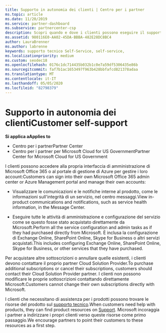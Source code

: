 ```yaml
---
title: Supporto in autonomia dei clienti | Centro per i partner
ms.topic: article
ms.date: 11/20/2019
ms.service: partner-dashboard
ms.subservice: partnercenter-csp
description: Scopri quando e dove i clienti possono eseguire il supporto autonomo per gestire i propri account e quando devono contattare il proprio partner Cloud Solution Provider.
ms.assetid: 980116E0-AA02-45DA-BBBA-482E28DC8BC4
author: LauraBrenner
ms.author: labrenne
keywords: supporto tecnico Self-Service, self-service,
ms.localizationpriority: medium
ms.custom: seodec18
ms.openlocfilehash: 0176c1dc714435b032b1c0e7a59df5306435e86b
ms.sourcegitcommit: faf7b1ac1653497f963b428bbfafcd821378adaa
ms.translationtype: MT
ms.contentlocale: it-IT
ms.lasthandoff: 05/05/2020
ms.locfileid: "82798379"
---
```

# <a name="customer-self-support"></a><span data-ttu-id="2eb2f-104">Supporto in autonomia dei clienti</span><span class="sxs-lookup"><span data-stu-id="2eb2f-104">Customer self-support</span></span>

<span data-ttu-id="2eb2f-105">**Si applica a**</span><span class="sxs-lookup"><span data-stu-id="2eb2f-105">**Applies to**</span></span>

-  <span data-ttu-id="2eb2f-106">Centro per i partner</span><span class="sxs-lookup"><span data-stu-id="2eb2f-106">Partner Center</span></span>
-  <span data-ttu-id="2eb2f-107">Centro per i partner per Microsoft Cloud for US Government</span><span class="sxs-lookup"><span data-stu-id="2eb2f-107">Partner Center for Microsoft Cloud for US Government</span></span>


<span data-ttu-id="2eb2f-108">I clienti possono accedere alla propria interfaccia di amministrazione di Microsoft Office 365 o al portale di gestione di Azure per gestire i loro account:</span><span class="sxs-lookup"><span data-stu-id="2eb2f-108">Customers can sign into their own Microsoft Office 365 admin center or Azure Management portal and manage their own accounts:</span></span>

-   <span data-ttu-id="2eb2f-109">Visualizzare le comunicazioni e le notifiche interne al prodotto, come le informazioni sull'integrità di un servizio, nel centro messaggi.</span><span class="sxs-lookup"><span data-stu-id="2eb2f-109">View in-product communications and notifications, such as service health information, in the Message Center.</span></span>

-   <span data-ttu-id="2eb2f-110">Eseguire tutte le attività di amministrazione e configurazione del servizio come se questo fosse stato acquistato direttamente da Microsoft.</span><span class="sxs-lookup"><span data-stu-id="2eb2f-110">Perform all the service configuration and admin tasks as if they had purchased directly from Microsoft.</span></span> <span data-ttu-id="2eb2f-111">È inclusa la configurazione di Exchange Online, SharePoint Online, Skype for Business o altri servizi acquistati.</span><span class="sxs-lookup"><span data-stu-id="2eb2f-111">This includes configuring Exchange Online, SharePoint Online, Skype for Business, or other services that they have purchased.</span></span>

<span data-ttu-id="2eb2f-112">Per acquistare altre sottoscrizioni o annullare quelle esistenti, i clienti devono contattare il proprio partner Cloud Solution Provider.</span><span class="sxs-lookup"><span data-stu-id="2eb2f-112">To purchase additional subscriptions or cancel their subscriptions, customers should contact their Cloud Solution Provider partner.</span></span> <span data-ttu-id="2eb2f-113">I clienti non possono modificare le proprie sottoscrizioni contattando direttamente Microsoft.</span><span class="sxs-lookup"><span data-stu-id="2eb2f-113">Customers cannot change their own subscriptions directly with Microsoft.</span></span>

<span data-ttu-id="2eb2f-114">I clienti che necessitano di assistenza per i prodotti possono trovare le risorse del prodotto sul [supporto tecnico](https://partnercenter.microsoft.com/partner/support).</span><span class="sxs-lookup"><span data-stu-id="2eb2f-114">When customers need help with products, they can find product resources on [Support](https://partnercenter.microsoft.com/partner/support).</span></span> <span data-ttu-id="2eb2f-115">Microsoft incoraggia i partner a indirizzare i propri clienti verso queste risorse come primo passaggio.</span><span class="sxs-lookup"><span data-stu-id="2eb2f-115">We encourage partners to point their customers to these resources as a first step.</span></span>

 

 




